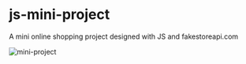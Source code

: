 # js-mini-project
A mini online shopping project designed with JS and fakestoreapi.com

![mini-project](https://user-images.githubusercontent.com/77927916/234287211-c7995d2a-89aa-4d07-a922-25bacf97f647.png)
